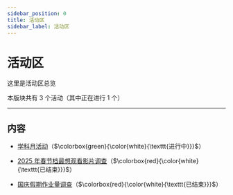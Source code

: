 ```yaml
---
sidebar_position: 0
title: 活动区
sidebar_label: 活动区
---
```


# 活动区

这里是活动区总览

本版块共有 $3$ 个活动（其中正在进行 $1$ 个）

------------

## 内容

- [学科月活动](https://blog.csdn.net/haoguoruipython/article/details/145648053)（$\colorbox{green}{\color{white}{\texttt{进行中}}}$）

- [2025 年春节档最想观看影片调查](https://blog.csdn.net/haoguoruipython/article/details/145647554)（$\colorbox{red}{\color{white}{\texttt{已结束}}}$）

- [国庆假期作业量调查](https://blog.csdn.net/haoguoruipython/article/details/145546093)（$\colorbox{red}{\color{white}{\texttt{已结束}}}$）